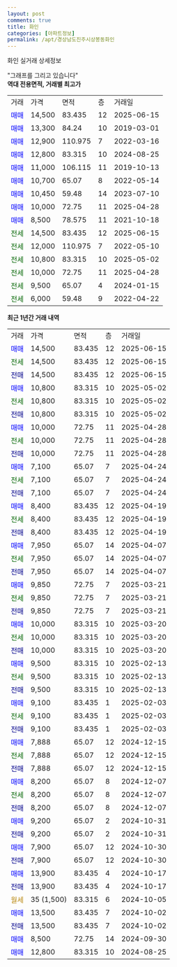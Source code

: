 ```yaml
---
layout: post
comments: true
title: 화인
categories: [아파트정보]
permalink: /apt/경상남도진주시상봉동화인
---
```


화인 실거래 상세정보

<script type="text/javascript">
  google.charts.load('current', {'packages':['line', 'corechart']});
  google.charts.setOnLoadCallback(drawChart);

  function drawChart() {
    var data = new google.visualization.DataTable();
    data.addColumn('date', '거래일');
    data.addColumn('number', "매매");
    data.addColumn('number', "전세");
    data.addColumn('number', "전매");

    data.addRows([[new Date(Date.parse("2025-06-15")), 14500, null, null], [new Date(Date.parse("2025-06-15")), null, 14500, null], [new Date(Date.parse("2025-06-15")), null, null, 14500], [new Date(Date.parse("2025-05-02")), 10800, null, null], [new Date(Date.parse("2025-05-02")), null, 10800, null], [new Date(Date.parse("2025-05-02")), null, null, 10800], [new Date(Date.parse("2025-04-28")), 10000, null, null], [new Date(Date.parse("2025-04-28")), null, 10000, null], [new Date(Date.parse("2025-04-28")), null, null, 10000], [new Date(Date.parse("2025-04-24")), 7100, null, null], [new Date(Date.parse("2025-04-24")), null, 7100, null], [new Date(Date.parse("2025-04-24")), null, null, 7100], [new Date(Date.parse("2025-04-19")), 8400, null, null], [new Date(Date.parse("2025-04-19")), null, 8400, null], [new Date(Date.parse("2025-04-19")), null, null, 8400], [new Date(Date.parse("2025-04-07")), 7950, null, null], [new Date(Date.parse("2025-04-07")), null, 7950, null], [new Date(Date.parse("2025-04-07")), null, null, 7950], [new Date(Date.parse("2025-03-21")), 9850, null, null], [new Date(Date.parse("2025-03-21")), null, 9850, null], [new Date(Date.parse("2025-03-21")), null, null, 9850], [new Date(Date.parse("2025-03-20")), 10000, null, null], [new Date(Date.parse("2025-03-20")), null, 10000, null], [new Date(Date.parse("2025-03-20")), null, null, 10000], [new Date(Date.parse("2025-02-13")), 9500, null, null], [new Date(Date.parse("2025-02-13")), null, 9500, null], [new Date(Date.parse("2025-02-13")), null, null, 9500], [new Date(Date.parse("2025-02-03")), 9100, null, null], [new Date(Date.parse("2025-02-03")), null, 9100, null], [new Date(Date.parse("2025-02-03")), null, null, 9100], [new Date(Date.parse("2024-12-15")), 7888, null, null], [new Date(Date.parse("2024-12-15")), null, 7888, null], [new Date(Date.parse("2024-12-15")), null, null, 7888], [new Date(Date.parse("2024-12-07")), 8200, null, null], [new Date(Date.parse("2024-12-07")), null, 8200, null], [new Date(Date.parse("2024-12-07")), null, null, 8200], [new Date(Date.parse("2024-10-31")), 9200, null, null], [new Date(Date.parse("2024-10-31")), null, null, 9200], [new Date(Date.parse("2024-10-30")), 7900, null, null], [new Date(Date.parse("2024-10-30")), null, null, 7900], [new Date(Date.parse("2024-10-17")), 13900, null, null], [new Date(Date.parse("2024-10-17")), null, null, 13900], [new Date(Date.parse("2024-10-05")), null, null, null], [new Date(Date.parse("2024-10-02")), 13500, null, null], [new Date(Date.parse("2024-10-02")), null, null, 13500], [new Date(Date.parse("2024-09-30")), 8500, null, null], [new Date(Date.parse("2024-08-25")), 12800, null, null]]);

    var options = {
      hAxis: {
        format: 'yyyy/MM/dd'
      },    
      lineWidth: 0,
      pointsVisible: true,    
      title: '최근 1년간 유형별 실거래가 분포',
      legend: { position: 'bottom' }
    };

    var formatter = new google.visualization.NumberFormat({pattern:'###,###'} );
    formatter.format(data, 1);
    formatter.format(data, 2);
    
    setTimeout(function() {
        var chart = new google.visualization.LineChart(document.getElementById('columnchart_material'));
        chart.draw(data, (options));
        document.getElementById('loading').style.display = 'none';
    }, 200);
  }
</script>


<div id="loading" style="z-index:20; display: block; margin-left: 0px">"그래프를 그리고 있습니다"</div>
<div id="columnchart_material" style="width: 95%; margin-left: 0px; display: block"></div>
<!-- contents start -->
<b>역대 전용면적, 거래별 최고가</b>
<table class="sortable">
    <tr>
      <td>거래</td>
      <td>가격</td>
      <td>면적</td>
      <td>층</td>
      <td>거래일</td>
    </tr>
        <tr>
          <td><a style="color: blue">매매</a></td>
          <td>14,500</td>
          <td>83.435</td>
          <td>12</td>
          <td>2025-06-15</td>
        </tr>            <tr>
          <td><a style="color: blue">매매</a></td>
          <td>13,300</td>
          <td>84.24</td>
          <td>10</td>
          <td>2019-03-01</td>
        </tr>            <tr>
          <td><a style="color: blue">매매</a></td>
          <td>12,900</td>
          <td>110.975</td>
          <td>7</td>
          <td>2022-03-16</td>
        </tr>            <tr>
          <td><a style="color: blue">매매</a></td>
          <td>12,800</td>
          <td>83.315</td>
          <td>10</td>
          <td>2024-08-25</td>
        </tr>            <tr>
          <td><a style="color: blue">매매</a></td>
          <td>11,000</td>
          <td>106.115</td>
          <td>11</td>
          <td>2019-10-13</td>
        </tr>            <tr>
          <td><a style="color: blue">매매</a></td>
          <td>10,700</td>
          <td>65.07</td>
          <td>8</td>
          <td>2022-05-14</td>
        </tr>            <tr>
          <td><a style="color: blue">매매</a></td>
          <td>10,450</td>
          <td>59.48</td>
          <td>14</td>
          <td>2023-07-10</td>
        </tr>            <tr>
          <td><a style="color: blue">매매</a></td>
          <td>10,000</td>
          <td>72.75</td>
          <td>11</td>
          <td>2025-04-28</td>
        </tr>            <tr>
          <td><a style="color: blue">매매</a></td>
          <td>8,500</td>
          <td>78.575</td>
          <td>11</td>
          <td>2021-10-18</td>
        </tr>        
        <tr>
              <td><a style="color: darkgreen">전세</a></td>
              <td>14,500</td>
              <td>83.435</td>
              <td>12</td>
              <td>2025-06-15</td>
            </tr>            <tr>
              <td><a style="color: darkgreen">전세</a></td>
              <td>12,000</td>
              <td>110.975</td>
              <td>7</td>
              <td>2022-05-10</td>
            </tr>            <tr>
              <td><a style="color: darkgreen">전세</a></td>
              <td>10,800</td>
              <td>83.315</td>
              <td>10</td>
              <td>2025-05-02</td>
            </tr>            <tr>
              <td><a style="color: darkgreen">전세</a></td>
              <td>10,000</td>
              <td>72.75</td>
              <td>11</td>
              <td>2025-04-28</td>
            </tr>            <tr>
              <td><a style="color: darkgreen">전세</a></td>
              <td>9,500</td>
              <td>65.07</td>
              <td>4</td>
              <td>2024-01-15</td>
            </tr>            <tr>
              <td><a style="color: darkgreen">전세</a></td>
              <td>6,000</td>
              <td>59.48</td>
              <td>9</td>
              <td>2022-04-22</td>
            </tr>        
    
</table>

<b>최근 1년간 거래 내역</b>

<table class="sortable">
    <tr>
      <td>거래</td>
      <td>가격</td>
      <td>면적</td>
      <td>층</td>
      <td>거래일</td>
    </tr>
    <tr>
      <td><a style="color: blue">매매</a></td>
      <td>14,500</td>
      <td>83.435</td>
      <td>12</td>
      <td>2025-06-15</td>
    </tr>          <tr>
      <td><a style="color: darkgreen">전세</a></td>
      <td>14,500</td>
      <td>83.435</td>
      <td>12</td>
      <td>2025-06-15</td>
    </tr>          <tr>
      <td><a style="color: darkblue">전매</a></td>
      <td>14,500</td>
      <td>83.435</td>
      <td>12</td>
      <td>2025-06-15</td>
    </tr>          <tr>
      <td><a style="color: blue">매매</a></td>
      <td>10,800</td>
      <td>83.315</td>
      <td>10</td>
      <td>2025-05-02</td>
    </tr>          <tr>
      <td><a style="color: darkgreen">전세</a></td>
      <td>10,800</td>
      <td>83.315</td>
      <td>10</td>
      <td>2025-05-02</td>
    </tr>          <tr>
      <td><a style="color: darkblue">전매</a></td>
      <td>10,800</td>
      <td>83.315</td>
      <td>10</td>
      <td>2025-05-02</td>
    </tr>          <tr>
      <td><a style="color: blue">매매</a></td>
      <td>10,000</td>
      <td>72.75</td>
      <td>11</td>
      <td>2025-04-28</td>
    </tr>          <tr>
      <td><a style="color: darkgreen">전세</a></td>
      <td>10,000</td>
      <td>72.75</td>
      <td>11</td>
      <td>2025-04-28</td>
    </tr>          <tr>
      <td><a style="color: darkblue">전매</a></td>
      <td>10,000</td>
      <td>72.75</td>
      <td>11</td>
      <td>2025-04-28</td>
    </tr>          <tr>
      <td><a style="color: blue">매매</a></td>
      <td>7,100</td>
      <td>65.07</td>
      <td>7</td>
      <td>2025-04-24</td>
    </tr>          <tr>
      <td><a style="color: darkgreen">전세</a></td>
      <td>7,100</td>
      <td>65.07</td>
      <td>7</td>
      <td>2025-04-24</td>
    </tr>          <tr>
      <td><a style="color: darkblue">전매</a></td>
      <td>7,100</td>
      <td>65.07</td>
      <td>7</td>
      <td>2025-04-24</td>
    </tr>          <tr>
      <td><a style="color: blue">매매</a></td>
      <td>8,400</td>
      <td>83.435</td>
      <td>12</td>
      <td>2025-04-19</td>
    </tr>          <tr>
      <td><a style="color: darkgreen">전세</a></td>
      <td>8,400</td>
      <td>83.435</td>
      <td>12</td>
      <td>2025-04-19</td>
    </tr>          <tr>
      <td><a style="color: darkblue">전매</a></td>
      <td>8,400</td>
      <td>83.435</td>
      <td>12</td>
      <td>2025-04-19</td>
    </tr>          <tr>
      <td><a style="color: blue">매매</a></td>
      <td>7,950</td>
      <td>65.07</td>
      <td>14</td>
      <td>2025-04-07</td>
    </tr>          <tr>
      <td><a style="color: darkgreen">전세</a></td>
      <td>7,950</td>
      <td>65.07</td>
      <td>14</td>
      <td>2025-04-07</td>
    </tr>          <tr>
      <td><a style="color: darkblue">전매</a></td>
      <td>7,950</td>
      <td>65.07</td>
      <td>14</td>
      <td>2025-04-07</td>
    </tr>          <tr>
      <td><a style="color: blue">매매</a></td>
      <td>9,850</td>
      <td>72.75</td>
      <td>7</td>
      <td>2025-03-21</td>
    </tr>          <tr>
      <td><a style="color: darkgreen">전세</a></td>
      <td>9,850</td>
      <td>72.75</td>
      <td>7</td>
      <td>2025-03-21</td>
    </tr>          <tr>
      <td><a style="color: darkblue">전매</a></td>
      <td>9,850</td>
      <td>72.75</td>
      <td>7</td>
      <td>2025-03-21</td>
    </tr>          <tr>
      <td><a style="color: blue">매매</a></td>
      <td>10,000</td>
      <td>83.315</td>
      <td>10</td>
      <td>2025-03-20</td>
    </tr>          <tr>
      <td><a style="color: darkgreen">전세</a></td>
      <td>10,000</td>
      <td>83.315</td>
      <td>10</td>
      <td>2025-03-20</td>
    </tr>          <tr>
      <td><a style="color: darkblue">전매</a></td>
      <td>10,000</td>
      <td>83.315</td>
      <td>10</td>
      <td>2025-03-20</td>
    </tr>          <tr>
      <td><a style="color: blue">매매</a></td>
      <td>9,500</td>
      <td>83.315</td>
      <td>10</td>
      <td>2025-02-13</td>
    </tr>          <tr>
      <td><a style="color: darkgreen">전세</a></td>
      <td>9,500</td>
      <td>83.315</td>
      <td>10</td>
      <td>2025-02-13</td>
    </tr>          <tr>
      <td><a style="color: darkblue">전매</a></td>
      <td>9,500</td>
      <td>83.315</td>
      <td>10</td>
      <td>2025-02-13</td>
    </tr>          <tr>
      <td><a style="color: blue">매매</a></td>
      <td>9,100</td>
      <td>83.435</td>
      <td>1</td>
      <td>2025-02-03</td>
    </tr>          <tr>
      <td><a style="color: darkgreen">전세</a></td>
      <td>9,100</td>
      <td>83.435</td>
      <td>1</td>
      <td>2025-02-03</td>
    </tr>          <tr>
      <td><a style="color: darkblue">전매</a></td>
      <td>9,100</td>
      <td>83.435</td>
      <td>1</td>
      <td>2025-02-03</td>
    </tr>          <tr>
      <td><a style="color: blue">매매</a></td>
      <td>7,888</td>
      <td>65.07</td>
      <td>12</td>
      <td>2024-12-15</td>
    </tr>          <tr>
      <td><a style="color: darkgreen">전세</a></td>
      <td>7,888</td>
      <td>65.07</td>
      <td>12</td>
      <td>2024-12-15</td>
    </tr>          <tr>
      <td><a style="color: darkblue">전매</a></td>
      <td>7,888</td>
      <td>65.07</td>
      <td>12</td>
      <td>2024-12-15</td>
    </tr>          <tr>
      <td><a style="color: blue">매매</a></td>
      <td>8,200</td>
      <td>65.07</td>
      <td>8</td>
      <td>2024-12-07</td>
    </tr>          <tr>
      <td><a style="color: darkgreen">전세</a></td>
      <td>8,200</td>
      <td>65.07</td>
      <td>8</td>
      <td>2024-12-07</td>
    </tr>          <tr>
      <td><a style="color: darkblue">전매</a></td>
      <td>8,200</td>
      <td>65.07</td>
      <td>8</td>
      <td>2024-12-07</td>
    </tr>          <tr>
      <td><a style="color: blue">매매</a></td>
      <td>9,200</td>
      <td>65.07</td>
      <td>2</td>
      <td>2024-10-31</td>
    </tr>          <tr>
      <td><a style="color: darkblue">전매</a></td>
      <td>9,200</td>
      <td>65.07</td>
      <td>2</td>
      <td>2024-10-31</td>
    </tr>          <tr>
      <td><a style="color: blue">매매</a></td>
      <td>7,900</td>
      <td>65.07</td>
      <td>12</td>
      <td>2024-10-30</td>
    </tr>          <tr>
      <td><a style="color: darkblue">전매</a></td>
      <td>7,900</td>
      <td>65.07</td>
      <td>12</td>
      <td>2024-10-30</td>
    </tr>          <tr>
      <td><a style="color: blue">매매</a></td>
      <td>13,900</td>
      <td>83.435</td>
      <td>4</td>
      <td>2024-10-17</td>
    </tr>          <tr>
      <td><a style="color: darkblue">전매</a></td>
      <td>13,900</td>
      <td>83.435</td>
      <td>4</td>
      <td>2024-10-17</td>
    </tr>          <tr>
      <td><a style="color: darkgoldenrod">월세</a></td>
      <td>35 (1,500)</td>
      <td>83.315</td>
      <td>6</td>
      <td>2024-10-05</td>
    </tr>          <tr>
      <td><a style="color: blue">매매</a></td>
      <td>13,500</td>
      <td>83.435</td>
      <td>7</td>
      <td>2024-10-02</td>
    </tr>          <tr>
      <td><a style="color: darkblue">전매</a></td>
      <td>13,500</td>
      <td>83.435</td>
      <td>7</td>
      <td>2024-10-02</td>
    </tr>          <tr>
      <td><a style="color: blue">매매</a></td>
      <td>8,500</td>
      <td>72.75</td>
      <td>14</td>
      <td>2024-09-30</td>
    </tr>          <tr>
      <td><a style="color: blue">매매</a></td>
      <td>12,800</td>
      <td>83.315</td>
      <td>10</td>
      <td>2024-08-25</td>
    </tr>      </table>
<!-- contents end -->    

